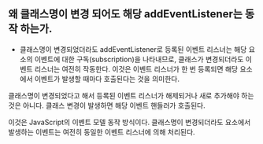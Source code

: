 ## 왜 클래스명이 변경 되어도 해당 addEventListener는 동작 하는가.
- 클래스명이 변경되었더라도 addEventListener로 등록된 이벤트 리스너는 해당 요소의 이벤트에 대한 구독(subscription)을 나타내므로, 클래스가 변경되더라도 이벤트 리스너는 여전히 작동한다. 이것은 이벤트 리스너가 한 번 등록되면 해당 요소에서 이벤트가 발생할 때마다 호출된다는 것을 의미한다.

클래스명이 변경되었다고 해서 등록된 이벤트 리스너가 해제되거나 새로 추가해야 하는 것은 아니다. 클래스 변경이 발생하면 해당 이벤트 핸들러가 호출된다.

이것은 JavaScript의 이벤트 모델 동작 방식이다. 클래스명이 변경되더라도 요소에서 발생하는 이벤트는 여전히 동일한 이벤트 리스너에 의해 처리된다.